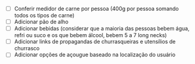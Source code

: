 - [ ] Conferir medidor de carne por pessoa (400g por pessoa somando todos os tipos de carne)
- [ ] Adicionar pão de alho
- [ ] Adicionar bebidas (considerar que a maioria das pessoas bebem água, refri ou suco e os que bebem álcool, bebem 5 a 7 long necks)
- [ ] Adicionar links de propagandas de churrasqueiras e utensílios de churrasco
- [ ] Adicionar opções de açougue baseado na localização do usuário
